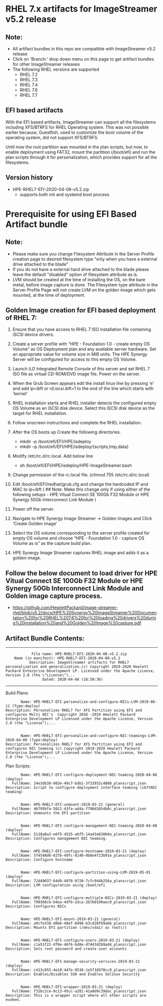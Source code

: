 # RHEL 7.x artifacts for ImageStreamer v5.2 release

## Note:
- All artifact bundles in this repo are compatible with ImageStreamer v5.2 release
- Click on 'Branch:' drop down menu on this page to get artifact bundles for other ImageStreamer releases
- The following RHEL versions are supported
  - RHEL 7.2
  - RHEL 7.3
  - RHEL 7.4
  - RHEL 7.6
  - RHEL 7.7
  
## EFI based artifacts

With the EFI based artifacts, ImageStreamer can support all the filesystems including XFS/BTRFS for RHEL Operating system.
This was not possible earlier because, Guestfish, used to customize the boot volume of the operating system, did not support XFS/BTRFS. 

Until now the root partition was mounted in the plan scripts, but now, to enable deployment using FAT32,  mount the partition (/boot/efi) and run the plan scripts through it for personalization, which provides support for all the filesystems.

## Version history
- HPE-RHEL7-EFI-2020-04-08-v5.2.zip 
	- supports both init and systemd boot process

# Prerequisite for using EFI Based Artifact bundle

## Note: 
- Please make sure you change Filesystem Attribute in the Server Profile creation page to desired filesystem type "only when you have a external drive attached to the blade"
- If you do not have a external hard drive attached to the blade please leave the default "disabled" option of filesystem attribute as is.
- LVM should be created at the time of installing the OS, on the bare metal, before image capture is done. The Filesystem type attribute in the Server Profile Page will not create LVM on the golden image which gets mounted, at the time of deployment.


## Golden Image creation for EFI based deployment of RHEL 7:

1.	Ensure that you have access to RHEL 7 ISO installation file containing iSCSI device drivers.

2.	Create a server profile with “HPE - Foundation 1.0 - create empty OS Volume” as OS Deployment plan and any available server 		hardware. Set an appropriate value for volume size in MiB units. The HPE Synergy Server will be configured for access to this 		empty OS Volume.

3.	Launch iLO Integrated Remote Console of this server and set RHEL 7 ISO file as virtual CD-ROM/DVD image file. Power on the 		server.

4.	When the Grub Screen appears edit the install linux line by pressing 'e' and add ip=ibft or rd.iscsi.ibft=1 to the end of the 		line which starts with 'kernel'

5.	RHEL installation starts and RHEL installer detects the configured empty OS Volume as an iSCSI disk device. Select this iSCSI 		disk device as the target for RHEL installation.

6.	Follow onscreen instructions and complete the RHEL installation.

7.	After the OS boots up Create the following directories.

      -	mkdir -p /boot/efi/EFI/HPE/isdeploy
      -	mkdir –p /boot/efi/EFI/HPE/isdeploy/{scripts,tmp,data}

8.	Modify /etc/rc.d/rc.local. Add below line

      -	sh /boot/efi/EFI/HPE/isdeploy/HPE-ImageStreamer.bash
     
9.	Change permission of the rc.local file. (chmod 755 /etc/rc.d/rc.local)

10.	Edit /boot/efi/EFI/redhat/grub.cfg and change the hardcoded IP and MAC to ip=ibft (  ## Note: Make this change only if using 		either of the following setups - HPE Vitual Connect SE 100Gb F32 Module or HPE Synergy 50Gb Interconnect Link Module )

11.	Power off the server. 

12.	Navigate to HPE Synergy Image Streamer -> Golden Images and Click ‘Create Golden image’ 
 
13.	Select the OS volume corresponding to the server profile created for empty OS volume and choose “HPE - Foundation 1.0 - capture 	OS Volume as is” as the capture build plan. 
 
14.	HPE Synergy Image Streamer captures RHEL image and adds it as a golden image.



## Follow the below document to load driver for HPE Vitual Connect SE 100Gb F32 Module or HPE Synergy 50Gb Interconnect Link Module and Golden image capture process.

- https://github.com/HewlettPackard/image-streamer-rhel/blob/v5.2/docs/HPE%20Synergy%20ImageStreamer%20Documentation%20for%20RHEL%207.6%20for%20loading%20drivers%20during%20installation%20and%20Golden%20Image%20capture.pdf

## Artifact Bundle Contents:
--------------------------------------------------------------------------------

	            File name: HPE-RHEL7-EFI-2020-04-08-v5.2.zip
		Name (in manifest): HPE-RHEL7-EFI-2020-04-08-v5.2
		       Description: ImageStreamer artifacts for RHEL7 personalization and generalization.(c) Copyright 2019-2020 Hewlett Packard Enterprise Development LP. Licensed under the Apache License, Version 2.0 (the \"License\")...
		             Dated: 2020-04-08 (18:50:36)

--------------------------------------------------------------------------------

Build Plans:

	       Name: HPE-RHEL7-EFI-personalize-and-configure-NICs-LVM-2019-06-11 (Type:deploy)
	Description: Personalizes RHEL7 for XFS Partition using EFI and configures Multi NIC's  Copyright 2018 -2019 Hewlett Packard Enterprise Development LP Licensed under the Apache License, Version 2.0 (the "License");...


	       Name: HPE-RHEL7-EFI-personalize-and-configure-NIC-teamings-LVM-2020-04-08 (Type:deploy)
	Description: Personalizes RHEL7 for XFS Partition using EFI and configures NIC teaming (c) Copyright 2018-2020 Hewlett Packard Enterprise Development LP Licensed under the Apache License, Version 2.0 (the "License");...



Plan Scripts:

	       Name: HPE-RHEL7-EFI-configure-deployment-NIC-teaming-2020-04-06 (deploy)
	   FullName: 24e3db30-983e-49c7-bdb1-3f33932c4808_planscript.json
	Description: Script to configure deployment interface teaming (ibftNIC teaming)


	       Name: HPE-RHEL7-EFI-unmount-2019-03-21 (general)
	   FullName: 46795bfa-5021-43fa-ad4a-f798d1054b0c_planscript.json
	Description: Unmounts the EFI partition


	       Name: HPE-RHEL7-EFI-configure-management-NIC-teaming-2020-04-08 (deploy)
	   FullName: 5118a8a3-e6f5-4525-abf5-14a43a630b0a_planscript.json
	Description: Configures management NIC teaming.


	       Name: HPE-RHEL7-EFI-configure-hostname-2019-03-21 (deploy)
	   FullName: 5f4548d6-627b-49fc-8140-0b8e4f23b91e_planscript.json
	Description: Configure hostname


	       Name: HPE-RHEL7-EFI-configure-partition-using-LVM-2019-05-01 (deploy)
	   FullName: 72d49037-64d9-4078-9720-7cfc944b256a_planscript.json
	Description: LVM configuration using /boot/efi


	       Name: HPE-RHEL7-EFI-configure-multiple-NICs-2019-03-21 (deploy)
	   FullName: 799368cb-b4ea-4dfb-a3ca-2b7b0199aec9_planscript.json
	Description: Configures NICs


	       Name: HPE-RHEL7-EFI-mount-2019-03-21 (general)
	   FullName: a9cfe338-d8b6-48ef-8d98-b3cd28fb9abb_planscript.json
	Description: Mounts EFI partition (/dev/sda1) as root(/)


	       Name: HPE-RHEL7-EFI-configure-users-2019-03-21 (deploy)
	   FullName: c1a51f22-df0e-46f6-bd8e-d7443d2b9ad4_planscript.json
	Description: Sets root password and create user accounts


	       Name: HPE-RHEL7-EFI-manage-security-services-2019-03-21 (deploy)
	   FullName: c413c855-4e18-447e-9510-1e5f16978cc9_planscript.json
	Description: Enables/Disables SSH and Enables Selinux Security


	       Name: HPE-RHEL7-EFI-wrapper-2019-03-21 (deploy)
	   FullName: f31bc2ce-8c13-45cc-a281-41a8d9c39dac_planscript.json
	Description: This is a wrapper script where all other scripts are evoked.

